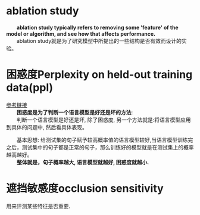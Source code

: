 # ablation study  
&emsp;&emsp;**ablation study typically refers to removing some 'feature' of the model or algorithm, and see how that affects performance.**  
&emsp;&emsp;ablation study就是为了研究模型中所提出的一些结构是否有效而设计的实验。  

# 困惑度Perplexity on held-out training data(ppl)  
[参考链接](https://zhuanlan.zhihu.com/p/44107044)  
&emsp;&emsp;**困惑度是为了判断一个语言模型是好还是坏的方法**:  
&emsp;&emsp;判断一个语言模型是好还是坏, 除了困惑度, 另一个方法就是:将语言模型应用到具体的问题中, 然后看具体表现。  

&emsp;&emsp;基本思想: 给测试集的句子赋予较高概率值的语言模型较好,当语言模型训练完之后，测试集中的句子都是正常的句子，那么训练好的模型就是在测试集上的概率越高越好。  
&emsp;&emsp;**整体就是，句子概率越大, 语言模型就越好, 困惑度就越小**.  

# 遮挡敏感度occlusion sensitivity  
用来评测某些特征是否重要.  
